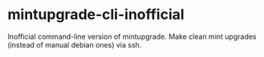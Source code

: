 # mintupgrade-cli-inofficial
Inofficial command-line version of mintupgrade. Make clean mint upgrades (instead of manual debian ones) via ssh.
